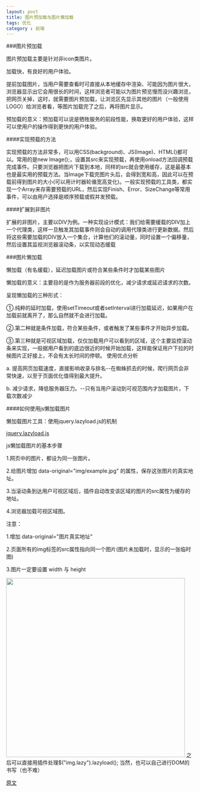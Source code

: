 ```yaml
---
layout: post
title: 图片预加载与图片懒加载
tags: 优化
category : 前端
---
```


###图片预加载

图片预加载主要是针对非icon类图片。

加载快，有良好的用户体验。

提前加载图片，当用户需要查看时可直接从本地缓存中渲染、可能因为图片很大，浏览器显示出它会用很长的时间，这样浏览者可能以为图片预览慢而没兴趣浏览，把网页关掉，这时，就需要图片预加载，让浏览区先显示其他的图片（一般使用LOGO）给浏览者看，等图片加载完了之后，再将图片显示。

预加载的意义：预加载可以说是牺牲服务的前段性能，换取更好的用户体验，这样可以使用户的操作得到更快的用户体验。

####实现预载的方法

实现预载的方法非常多，可以用CSS(background)、JS(Image)、HTML(<img />)都可以。常用的是new Image();，设置其src来实现预载，再使用onload方法回调预载完成事件。只要浏览器把图片下载到本地，同样的src就会使用缓存，这是最基本也是最实用的预载方法。当Image下载完图片头后，会得到宽和高，因此可以在预载前得到图片的大小(可以用计时器轮循宽高变化)。一般实现预载的工具类，都实现一个Array来存需要预载的URL，然后实现Finish、Error、SizeChange等常用事件，可以由用户选择是顺序预载或假并发预载。

####扩展到非图片

扩展的非图片，主要以DIV为例。一种实现设计模式：我们给需要缓载的DIV加上一个代理类，这样一旦触发其加载事件则会自动的调用代理类进行更新数据。然后将这些需要加载的DIV放入一个集合，计算他们的滚动量，同时设置一个偏移量，然后设置其监视浏览器滚动条，以实现动态缓载

###图片懒加载

懒加载（有名缓载），延迟加载图片或符合某些条件时才加载某些图片

懒加载的意义：主要目的是作为服务器前段的优化，减少请求或延迟请求的次数。

呈现懒加载的三种形式：

①.纯粹的延时加载，使用setTimeout或者setInterval进行加载延迟，如果用户在加载前就离开了，那么自然就不会进行加载。

②.第二种就是条件加载，符合某些条件，或者触发了某些事件才开始异步加载。

③.第三种就是可视区域加载，仅仅加载用户可以看到的区域，这个主要监控滚动条来实现，一般据用户看到的底边很近的时候开始加载，这样能保证用户下拉的时候图片正好接上，不会有太长时间的停顿。
使用优点分析

a. 提高网页加载速度，直接影响收录与排名--在蜘蛛抓去的时候，爬行网页会非常快速，以至于页面优化值得到最大提升。

b. 减少请求，降低服务器压力。--只有当用户滚动到可视范围内才加载图片，下载次数减少

####如何使用js懒加载图片

懒加载图片工具：使用jquery.lazyload.js的机制

[jquery.lazyload.js](http://www.appelsiini.net/projects/lazyload)

js懒加载图片的基本步骤

1.网页中的图片，都设为同一张图片。

2.给图片增加 data-original="img/example.jpg" 的属性，保存这张图片的真实地址。

3.当滚动条到达用户可视区域后，插件自动改变该区域的图片的src属性为缓存的地址。

4.浏览器加载可视区域图。

注意：

1.增加 data-original="图片真实地址"

2.页面所有的img标签的src属性指向同一个图片(图片未加载时，显示的一张临时图)

3.图片一定要设置 width 与 height

<img src="img/独行冰海.gif" data-original="img/example.jpg" width="480" height="480">
之后可以直接用插件处理$("img.lazy").lazyload(); 当然，也可以自己进行DOM的书写（也不难）

[原文](http://blog.163.com/hongshaoguoguo@126/blog/static/180469812014114102332873/?COLLCC=36131570&)